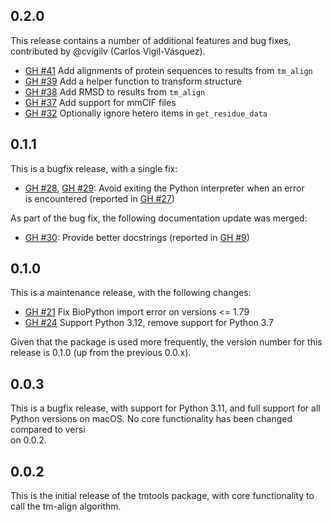0.2.0
-----

This release contains a number of additional features and bug fixes, contributed by @cvigilv (Carlos Vigil-Vásquez).

- [GH #41](https://github.com/jvkersch/tmtools/pull/41) Add alignments of protein sequences to results from `tm_align`
- [GH #39](https://github.com/jvkersch/tmtools/pull/39) Add a helper function to transform structure
- [GH #38](https://github.com/jvkersch/tmtools/pull/38) Add RMSD to results from `tm_align`
- [GH #37](https://github.com/jvkersch/tmtools/pull/37) Add support for mmCIF files
- [GH #32](https://github.com/jvkersch/tmtools/pull/32) Optionally ignore hetero items in `get_residue_data`

0.1.1
-----

This is a bugfix release, with a single fix:

- [GH #28](https://github.com/jvkersch/tmtools/pull/28), [GH #29](https://github.com/jvkersch/tmtools/pull/29): Avoid exiting the Python interpreter when an error \
is encountered (reported in [GH #27](https://github.com/jvkersch/tmtools/issues/27))

As part of the bug fix, the following documentation update was merged:

- [GH #30](https://github.com/jvkersch/tmtools/pull/30): Provide better docstrings (reported in [GH #9](https://github.com/jvkersch/tmtools/issues/9))

0.1.0
-----

This is a maintenance release, with the following changes:

- [GH #21](https://github.com/jvkersch/tmtools/pull/21) Fix BioPython import error on versions <= 1.79
- [GH #24](https://github.com/jvkersch/tmtools/pull/24)  Support Python 3.12, remove support for Python 3.7

Given that the package is used more frequently, the version number for this release is 0.1.0 (up from the previous 0.0.x).

0.0.3
-----

This is a bugfix release, with support for Python 3.11, and full support for all Python versions on macOS. No core functionality has been changed compared to versi\
on 0.0.2.

0.0.2
-----

This is the initial release of the tmtools package, with core functionality to call the tm-align algorithm.